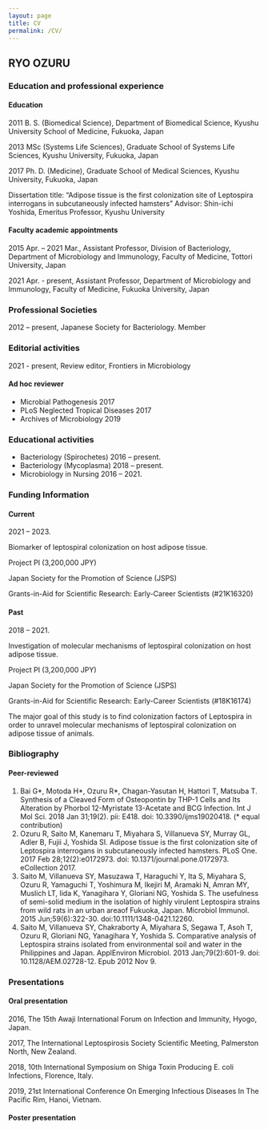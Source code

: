 ```yaml
---
layout: page
title: CV
permalink: /CV/
---
```


## RYO OZURU

### Education and professional experience
#### Education
2011 B. S. (Biomedical Science), Department of Biomedical Science, Kyushu University School of Medicine, Fukuoka, Japan

2013 MSc (Systems Life Sciences), Graduate School of Systems Life Sciences, Kyushu University, Fukuoka, Japan

2017 Ph. D. (Medicine), Graduate School of Medical Sciences, Kyushu University, Fukuoka, Japan

Dissertation title: “Adipose tissue is the first colonization site of Leptospira interrogans in subcutaneously infected hamsters”
Advisor: Shin-ichi Yoshida, Emeritus Professor, Kyushu University

#### Faculty academic appointments
2015 Apr. – 2021 Mar., Assistant Professor, Division of Bacteriology, Department of Microbiology and Immunology, Faculty of Medicine, Tottori University, Japan

2021 Apr. - present, Assistant Professor, Department of Microbiology and Immunology, Faculty of Medicine, Fukuoka University, Japan

### Professional Societies
2012 – present, Japanese Society for Bacteriology. Member

### Editorial activities
2021 - present, Review editor, Frontiers in Microbiology

#### Ad hoc reviewer
- Microbial Pathogenesis 2017
- PLoS Neglected Tropical Diseases 2017
- Archives of Microbiology 2019

### Educational activities
- Bacteriology (Spirochetes) 2016 – present.
- Bacteriology (Mycoplasma) 2018 – present.
- Microbiology in Nursing 2016 – 2021.

### Funding Information
#### Current
2021 – 2023.

Biomarker of leptospiral colonization on host adipose tissue.

Project PI (3,200,000 JPY)

Japan Society for the Promotion of Science (JSPS)

Grants-in-Aid for Scientific Research: Early-Career Scientists (#21K16320)

#### Past
2018 – 2021.

Investigation of molecular mechanisms of leptospiral colonization on host adipose tissue.

Project PI (3,200,000 JPY)

Japan Society for the Promotion of Science (JSPS)

Grants-in-Aid for Scientific Research: Early-Career Scientists (#18K16174)

The major goal of this study is to find colonization factors of Leptospira in order to unravel molecular mechanisms of leptospiral colonization on adipose tissue of animals.

### Bibliography
#### Peer-reviewed
1. Bai G*, Motoda H*, Ozuru R*, Chagan-Yasutan H, Hattori T, Matsuba T. Synthesis of a Cleaved Form of Osteopontin by THP-1 Cells and Its Alteration by Phorbol 12-Myristate 13-Acetate and BCG Infection. Int J Mol Sci. 2018 Jan 31;19(2). pii: E418. doi: 10.3390/ijms19020418. (* equal contribution)
1. Ozuru R, Saito M, Kanemaru T, Miyahara S, Villanueva SY, Murray GL, Adler B, Fujii J, Yoshida SI. Adipose tissue is the first colonization site of Leptospira interrogans in subcutaneously infected hamsters. PLoS One. 2017 Feb 28;12(2):e0172973. doi: 10.1371/journal.pone.0172973. eCollection 2017.
1. Saito M, Villanueva SY, Masuzawa T, Haraguchi Y, Ita S, Miyahara S, Ozuru R, Yamaguchi T, Yoshimura M, Ikejiri M, Aramaki N, Amran MY, Muslich LT, Iida K, Yanagihara Y, Gloriani NG, Yoshida S. The usefulness of semi-solid medium in the isolation of highly virulent Leptospira strains from wild rats in an urban areaof Fukuoka, Japan. Microbiol Immunol. 2015 Jun;59(6):322-30. doi:10.1111/1348-0421.12260.
1. Saito M, Villanueva SY, Chakraborty A, Miyahara S, Segawa T, Asoh T, Ozuru R, Gloriani NG, Yanagihara Y, Yoshida S. Comparative analysis of Leptospira strains isolated from environmental soil and water in the Philippines and Japan. ApplEnviron Microbiol. 2013 Jan;79(2):601-9. doi: 10.1128/AEM.02728-12. Epub 2012 Nov 9.

### Presentations
#### Oral presentation
2016, The 15th Awaji International Forum on Infection and Immunity, Hyogo, Japan.

2017, The International Leptospirosis Society Scientific Meeting, Palmerston North, New Zealand.

2018, 10th International Symposium on Shiga Toxin Producing E. coli Infections, Florence, Italy.

2019, 21st International Conference On Emerging Infectious Diseases In The Pacific Rim, Hanoi, Vietnam.

#### Poster presentation
